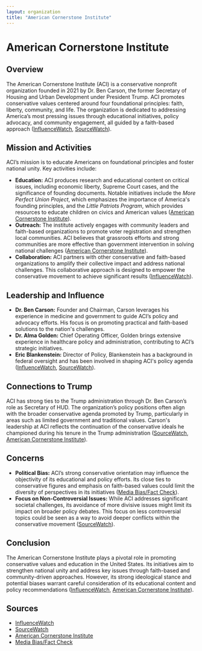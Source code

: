 ```yaml
---
layout: organization
title: "American Cornerstone Institute"
---
```


# American Cornerstone Institute

## Overview
The American Cornerstone Institute (ACI) is a conservative nonprofit organization founded in 2021 by Dr. Ben Carson, the former Secretary of Housing and Urban Development under President Trump. ACI promotes conservative values centered around four foundational principles: faith, liberty, community, and life. The organization is dedicated to addressing America’s most pressing issues through educational initiatives, policy advocacy, and community engagement, all guided by a faith-based approach ([InfluenceWatch](https://www.influencewatch.org), [SourceWatch](https://www.sourcewatch.org)).

## Mission and Activities
ACI’s mission is to educate Americans on foundational principles and foster national unity. Key activities include:
- **Education:** ACI produces research and educational content on critical issues, including economic liberty, Supreme Court cases, and the significance of founding documents. Notable initiatives include the *More Perfect Union Project*, which emphasizes the importance of America's founding principles, and the *Little Patriots Program*, which provides resources to educate children on civics and American values ([American Cornerstone Institute](https://www.americancornerstone.org)).
- **Outreach:** The institute actively engages with community leaders and faith-based organizations to promote voter registration and strengthen local communities. ACI believes that grassroots efforts and strong communities are more effective than government intervention in solving national challenges ([American Cornerstone Institute](https://www.americancornerstone.org)).
- **Collaboration:** ACI partners with other conservative and faith-based organizations to amplify their collective impact and address national challenges. This collaborative approach is designed to empower the conservative movement to achieve significant results ([InfluenceWatch](https://www.influencewatch.org)).

## Leadership and Influence
- **Dr. Ben Carson:** Founder and Chairman, Carson leverages his experience in medicine and government to guide ACI’s policy and advocacy efforts. His focus is on promoting practical and faith-based solutions to the nation's challenges.
- **Dr. Alma Golden:** Chief Operating Officer, Golden brings extensive experience in healthcare policy and administration, contributing to ACI’s strategic initiatives.
- **Eric Blankenstein:** Director of Policy, Blankenstein has a background in federal oversight and has been involved in shaping ACI's policy agenda ([InfluenceWatch](https://www.influencewatch.org), [SourceWatch](https://www.sourcewatch.org)).

## Connections to Trump
ACI has strong ties to the Trump administration through Dr. Ben Carson’s role as Secretary of HUD. The organization’s policy positions often align with the broader conservative agenda promoted by Trump, particularly in areas such as limited government and traditional values. Carson's leadership at ACI reflects the continuation of the conservative ideals he championed during his tenure in the Trump administration ([SourceWatch](https://www.sourcewatch.org), [American Cornerstone Institute](https://www.americancornerstone.org)).

## Concerns
- **Political Bias:** ACI’s strong conservative orientation may influence the objectivity of its educational and policy efforts. Its close ties to conservative figures and emphasis on faith-based values could limit the diversity of perspectives in its initiatives ([Media Bias/Fact Check](https://mediabiasfactcheck.com)).
- **Focus on Non-Controversial Issues:** While ACI addresses significant societal challenges, its avoidance of more divisive issues might limit its impact on broader policy debates. This focus on less controversial topics could be seen as a way to avoid deeper conflicts within the conservative movement ([SourceWatch](https://www.sourcewatch.org)).

## Conclusion
The American Cornerstone Institute plays a pivotal role in promoting conservative values and education in the United States. Its initiatives aim to strengthen national unity and address key issues through faith-based and community-driven approaches. However, its strong ideological stance and potential biases warrant careful consideration of its educational content and policy recommendations ([InfluenceWatch](https://www.influencewatch.org), [American Cornerstone Institute](https://www.americancornerstone.org)).

## Sources
- [InfluenceWatch](https://www.influencewatch.org)
- [SourceWatch](https://www.sourcewatch.org)
- [American Cornerstone Institute](https://www.americancornerstone.org)
- [Media Bias/Fact Check](https://mediabiasfactcheck.com)
